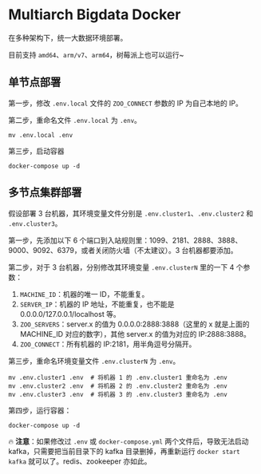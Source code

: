 # Multiarch Bigdata Docker

在多种架构下，统一大数据环境部署。

目前支持 `amd64`、`arm/v7`、`arm64`，树莓派上也可以运行~

## 单节点部署

第一步，修改 `.env.local` 文件的 `ZOO_CONNECT` 参数的 IP 为自己本地的 IP。

第二步，重命名文件 `.env.local` 为 `.env`。

```shell script
mv .env.local .env
```

第三步，启动容器

```shell script
docker-compose up -d
```

## 多节点集群部署

假设部署 3 台机器，其环境变量文件分别是 `.env.cluster1`、`.env.cluster2` 和 `.env.cluster3`。

第一步，先添加以下 6 个端口到入站规则里：1099、2181、2888、3888、9000、9092、6379，或者关闭防火墙（不太建议）。3 台机器都要添加。

第二步，对于 3 台机器，分别修改其环境变量 `.env.clusterN` 里的一下 4 个参数：

1. `MACHINE_ID`：机器的唯一 ID，不能重复。
1. `SERVER_IP`：机器的 IP 地址，不能重复，也不能是 0.0.0.0/127.0.0.1/localhost 等。
1. `ZOO_SERVERS`：server.x 的值为 0.0.0.0:2888:3888（这里的 x 就是上面的 MACHINE_ID 对应的数字），其他 server.x 的值为对应的 IP:2888:3888。
1. `ZOO_CONNECT`：所有机器的 IP:2181，用半角逗号分隔开。

第三步，重命名环境变量文件 `.env.clusterN` 为 `.env`。

```shell script
mv .env.cluster1 .env  # 将机器 1 的 .env.cluster1 重命名为 .env
mv .env.cluster2 .env  # 将机器 2 的 .env.cluster2 重命名为 .env
mv .env.cluster3 .env  # 将机器 3 的 .env.cluster3 重命名为 .env
```

第四步，运行容器：

```shell script
docker-compose up -d
```

🔥 **注意**：如果修改过 `.env` 或 `docker-compose.yml` 两个文件后，导致无法启动 kafka，只需要把当前目录下的 kafka 目录删掉，再重新运行 `docker start kafka` 就可以了。redis、zookeeper 亦如此。
